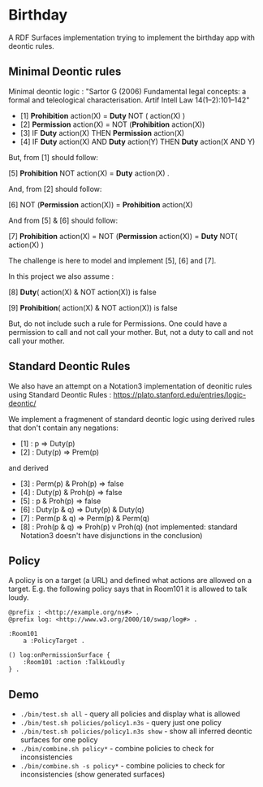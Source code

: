 # Birthday

A RDF Surfaces implementation trying to implement the birthday app with deontic rules.

## Minimal Deontic rules

Minimal deontic logic : "Sartor G (2006) Fundamental legal concepts: a formal and teleological characterisation. Artif Intell Law 14(1–2):101–142"

- [1] **Prohibition** action(X) = **Duty** NOT ( action(X) )
- [2] **Permission** action(X) = NOT (**Prohibition** action(X))
- [3] IF **Duty** action(X) THEN **Permission** action(X)
- [4] IF **Duty** action(X) AND **Duty** action(Y) THEN **Duty** action(X AND Y)

But, from [1] should follow:

[5] **Prohibition** NOT action(X) = **Duty** action(X) .

And, from [2] should follow:

[6] NOT (**Permission** action(X)) = **Prohibition** action(X)

And from [5] & [6] should follow:

[7] **Prohibition** action(X) = NOT (**Permission** action(X)) = **Duty** NOT( action(X) )

The challenge is here to model and implement [5], [6] and [7].

In this project we also assume :

[8] **Duty**( action(X) & NOT action(X)) is false

[9] **Prohibition**( action(X) & NOT action(X)) is false

But, do not include such a rule for Permissions. One could have a permission to call and not call your mother. But, not a duty to call and not call your mother.

## Standard Deontic Rules

We also have an attempt on a Notation3 implementation of deonitic rules using Standard Deontic Rules : https://plato.stanford.edu/entries/logic-deontic/

We implement a fragmenent of standard deontic logic using derived rules that don't contain any 
negations:

- [1] : p => Duty(p)
- [2] : Duty(p) => Prem(p)

and derived

- [3] : Perm(p) & Proh(p) => false 
- [4] : Duty(p) & Proh(p) => false 
- [5] : p & Proh(p) => false 
- [6] : Duty(p & q) => Duty(p) & Duty(q)
- [7] : Perm(p & q) => Perm(p) & Perm(q)
- [8] : Proh(p & q) => Proh(p) v Proh(q) (not implemented: standard Notation3 doesn't have disjunctions in the conclusion)

 
## Policy

A policy is on a target (a URL) and defined what actions are allowed on a target. E.g. the following policy says that in Room101 it is allowed to talk loudy.
 
```
@prefix : <http://example.org/ns#> .
@prefix log: <http://www.w3.org/2000/10/swap/log#> .

:Room101 
    a :PolicyTarget .

() log:onPermissionSurface {
    :Room101 :action :TalkLoudly 
} .
```

## Demo

- `./bin/test.sh all` - query all policies and display what is allowed
- `./bin/test.sh policies/policy1.n3s` - query just one policy 
- `./bin/test.sh policies/policy1.n3s show` - show all inferred deontic surfaces for one policy
- `./bin/combine.sh policy*` - combine policies to check for inconsistencies
- `./bin/combine.sh -s policy*` - combine policies to check for inconsistencies (show generated surfaces)